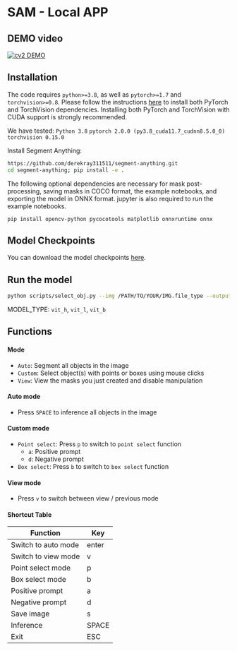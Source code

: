 # SAM - Local APP

## DEMO video
[![cv2 DEMO](https://img.youtube.com/vi/rCMvSxbb5Lc/0.jpg)](https://www.youtube.com/watch?v=rCMvSxbb5Lc)

## Installation
The code requires `python>=3.8`, as well as `pytorch>=1.7` and `torchvision>=0.8`. Please follow the instructions [here](https://pytorch.org/get-started/locally/) to install both PyTorch and TorchVision dependencies. Installing both PyTorch and TorchVision with CUDA support is strongly recommended.

We have tested:
`Python 3.8`
`pytorch 2.0.0 (py3.8_cuda11.7_cudnn8.5.0_0)`
`torchvision 0.15.0`

<!--PyQt5 version history Successfully installed PyQt5-Qt5-5.15.2 PyQt5-sip-12.11.1 pyqt5-5.15.9 -->

Install Segment Anything:
```bash
https://github.com/derekray311511/segment-anything.git
cd segment-anything; pip install -e .
```

The following optional dependencies are necessary for mask post-processing, saving masks in COCO format, the example notebooks, and exporting the model in ONNX format. jupyter is also required to run the example notebooks.
```bash!
pip install opencv-python pycocotools matplotlib onnxruntime onnx
```

## Model Checkpoints
You can download the model checkpoints [here](https://github.com/facebookresearch/segment-anything#model-checkpoints).

## Run the model
```bash
python scripts/select_obj.py --img /PATH/TO/YOUR/IMG.file_type --output /OUTPUT/FILE/NAME --model_type MODEL_TYPE --checkpoint /PATH/TO/MODEL
```

MODEL_TYPE: `vit_h`, `vit_l`, `vit_b`

## Functions

#### Mode
- `Auto`: Segment all objects in the image
- `Custom`: Select object(s) with points or boxes using mouse clicks
- `View`: View the masks you just created and disable manipulation

#### Auto mode
- Press `SPACE` to inference all objects in the image

#### Custom mode
- `Point select`: Press `p` to switch to `point select` function
    - `a`: Positive prompt
    - `d`: Negative prompt
- `Box select`: Press `b` to switch to `box select` function

#### View mode
- Press `v` to switch between view / previous mode

#### Shortcut Table

|      Function       |     Key    |
| ----------          | ---------- |
|Switch to auto mode  |    enter   |
|Switch to view mode  |      v     |
|Point select mode    |      p     |
|Box select mode      |      b     |
|Positive prompt      |      a     |
|Negative prompt      |      d     |
|Save image           |      s     |
|Inference            |    SPACE   |
|Exit                 |     ESC    |

